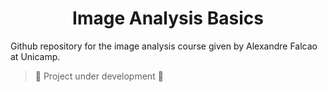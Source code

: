 <h1 align="center"> Image Analysis Basics </h1>

Github repository for the image analysis course given by Alexandre Falcao at Unicamp. 

> :construction: Project under development :construction:

